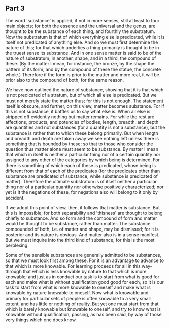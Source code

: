 ## Part 3

The word 'substance' is applied, if not in more senses, still at least to four main objects; for both the essence and the universal and the genus, are thought to be the substance of each thing, and fourthly the substratum.
Now the substratum is that of which everything else is predicated, while it is itself not predicated of anything else.
And so we must first determine the nature of this; for that which underlies a thing primarily is thought to be in the truest sense its substance.
And in one sense matter is said to be of the nature of substratum, in another, shape, and in a third, the compound of these.
(By the matter I mean, for instance, the bronze, by the shape the pattern of its form, and by the compound of these the statue, the concrete whole.)
Therefore if the form is prior to the matter and more real, it will be prior also to the compound of both, for the same reason.

We have now outlined the nature of substance, showing that it is that which is not predicated of a stratum, but of which all else is predicated.
But we must not merely state the matter thus; for this is not enough.
The statement itself is obscure, and further, on this view, matter becomes substance.
For if this is not substance, it baffles us to say what else is.
When all else is stripped off evidently nothing but matter remains.
For while the rest are affections, products, and potencies of bodies, length, breadth, and depth are quantities and not substances (for a quantity is not a substance), but the substance is rather that to which these belong primarily.
But when length and breadth and depth are taken away we see nothing left unless there is something that is bounded by these; so that to those who consider the question thus matter alone must seem to be substance.
By matter I mean that which in itself is neither a particular thing nor of a certain quantity nor assigned to any other of the categories by which being is determined.
For there is something of which each of these is predicated, whose being is different from that of each of the predicates (for the predicates other than substance are predicated of substance, while substance is predicated of matter).
Therefore the ultimate substratum is of itself neither a particular thing nor of a particular quantity nor otherwise positively characterized; nor yet is it the negations of these, for negations also will belong to it only by accident.

If we adopt this point of view, then, it follows that matter is substance.
But this is impossible; for both separability and 'thisness' are thought to belong chiefly to substance.
And so form and the compound of form and matter would be thought to be substance, rather than matter.
The substance compounded of both, i.e.
of matter and shape, may be dismissed; for it is posterior and its nature is obvious.
And matter also is in a sense manifest.
But we must inquire into the third kind of substance; for this is the most perplexing.

Some of the sensible substances are generally admitted to be substances, so that we must look first among these.
For it is an advantage to advance to that which is more knowable.
For learning proceeds for all in this way-through that which is less knowable by nature to that which is more knowable; and just as in conduct our task is to start from what is good for each and make what is without qualification good good for each, so it is our task to start from what is more knowable to oneself and make what is knowable by nature knowable to oneself.
Now what is knowable and primary for particular sets of people is often knowable to a very small extent, and has little or nothing of reality.
But yet one must start from that which is barely knowable but knowable to oneself, and try to know what is knowable without qualification, passing, as has been said, by way of those very things which one does know.

